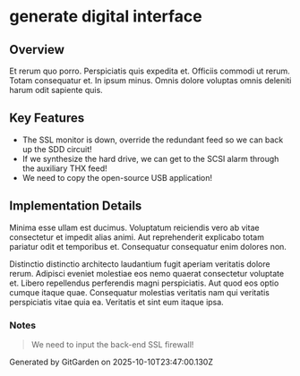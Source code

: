 # generate digital interface

## Overview
Et rerum quo porro. Perspiciatis quis expedita et. Officiis commodi ut rerum. Totam consequatur et. In ipsum minus. Omnis dolore voluptas omnis deleniti harum odit sapiente quis.

## Key Features
- The SSL monitor is down, override the redundant feed so we can back up the SDD circuit!
- If we synthesize the hard drive, we can get to the SCSI alarm through the auxiliary THX feed!
- We need to copy the open-source USB application!

## Implementation Details
Minima esse ullam est ducimus. Voluptatum reiciendis vero ab vitae consectetur et impedit alias animi. Aut reprehenderit explicabo totam pariatur odit et temporibus et. Consequatur consequatur enim dolores non.
 Distinctio distinctio architecto laudantium fugit aperiam veritatis dolore rerum. Adipisci eveniet molestiae eos nemo quaerat consectetur voluptate et. Libero repellendus perferendis magni perspiciatis. Aut quod eos optio cumque itaque quae. Consequatur molestias veritatis nam qui veritatis perspiciatis vitae quia ea. Veritatis et sint eum itaque ipsa.

### Notes
> We need to input the back-end SSL firewall!

Generated by GitGarden on 2025-10-10T23:47:00.130Z